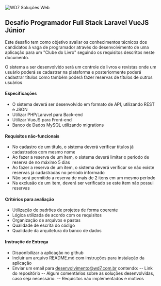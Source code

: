 
![WD7 Soluções Web](https://wd7.com.br/marca/marca-wd7.png)


## Desafio Programador Full Stack Laravel VueJS Júnior


Este desafio tem como objetivo avaliar os conhecimentos técnicos dos candidatos à vaga de programador através do desenvolvimento de uma aplicação para um "Clube do Livro" seguindo os requisitos descritos neste documento. 

O sistema a ser desenvolvido será um controle de livros e revistas onde um usuário poderá se cadastrar na plataforma e posteriormente poderá cadastrar títulos como também poderá fazer reservas de títulos de outros usuários



#### Especificações
- O sistema deverá ser desenvolvido em formato de API, utilizando REST e JSON
- Utilizar PHP/Laravel para Back-end
- Utilizar VueJS para Front-end
- Banco de Dados MySQL utilizando migrations


#### Requisitos não-funcionais
- No cadastro de um título, o sistema deverá verificar títulos já cadastrados com mesmo nome
- Ao fazer a reserva de um item, o sistema deverá limitar o período de reserva de no máximo 5 dias
- Ao fazer a reserva de um item, o sistema deverá verificar se não existe reservas já cadastradas no período informado
- Não será permitido a reserva de mais de 2 itens em um mesmo período
- Na exclusão de um item, deverá ser verificado se este item não possui reservas


#### Critérios para avaliação
- Utilização de padrões de projetos de forma coerente
- Lógica utilizada de acordo com os requisitos
- Organização de arquivos e pastas
- Qualidade de escrita do código
- Qualidade da arquitetura do banco de dados


#### Instruçõe de Entrega
- Disponibilizar a aplicação no github
- Incluir um arquivo README.md com instruções para instalação da aplicação
- Enviar um email para desenvolvimento@wd7.com.br contendo:
  -- Link do repositório 
  -- Algum comentários sobre as soluções desenvolvidas, caso seja necessário.
  -- Requisitos não implementados e motivos
